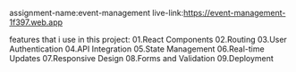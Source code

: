 assignment-name:event-management
live-link:https://event-management-1f397.web.app


features that i use in this project:
01.React Components
02.Routing
03.User Authentication
04.API Integration
05.State Management
06.Real-time Updates
07.Responsive Design
08.Forms and Validation
09.Deployment
